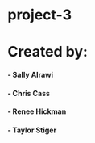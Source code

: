 # project-3

# Created by:
#### - Sally Alrawi
#### - Chris Cass
#### - Renee Hickman
#### - Taylor Stiger
